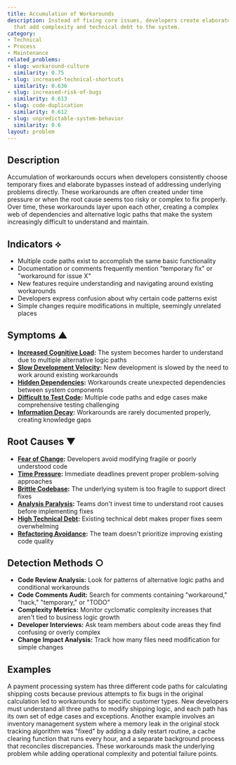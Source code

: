 ```yaml
---
title: Accumulation of Workarounds
description: Instead of fixing core issues, developers create elaborate workarounds
  that add complexity and technical debt to the system.
category:
- Technical
- Process
- Maintenance
related_problems:
- slug: workaround-culture
  similarity: 0.75
- slug: increased-technical-shortcuts
  similarity: 0.636
- slug: increased-risk-of-bugs
  similarity: 0.613
- slug: code-duplication
  similarity: 0.612
- slug: unpredictable-system-behavior
  similarity: 0.6
layout: problem
---
```


## Description

Accumulation of workarounds occurs when developers consistently choose temporary fixes and elaborate bypasses instead of addressing underlying problems directly. These workarounds are often created under time pressure or when the root cause seems too risky or complex to fix properly. Over time, these workarounds layer upon each other, creating a complex web of dependencies and alternative logic paths that make the system increasingly difficult to understand and maintain.

## Indicators ⟡

- Multiple code paths exist to accomplish the same basic functionality
- Documentation or comments frequently mention "temporary fix" or "workaround for issue X"
- New features require understanding and navigating around existing workarounds
- Developers express confusion about why certain code patterns exist
- Simple changes require modifications in multiple, seemingly unrelated places

## Symptoms ▲

- **[Increased Cognitive Load](increased-cognitive-load.md):** The system becomes harder to understand due to multiple alternative logic paths
- **[Slow Development Velocity](slow-development-velocity.md):** New development is slowed by the need to work around existing workarounds
- **[Hidden Dependencies](hidden-dependencies.md):** Workarounds create unexpected dependencies between system components
- **[Difficult to Test Code](difficult-to-test-code.md):** Multiple code paths and edge cases make comprehensive testing challenging
- **[Information Decay](information-decay.md):** Workarounds are rarely documented properly, creating knowledge gaps

## Root Causes ▼

- **[Fear of Change](fear-of-change.md):** Developers avoid modifying fragile or poorly understood code
- **[Time Pressure](time-pressure.md):** Immediate deadlines prevent proper problem-solving approaches
- **[Brittle Codebase](brittle-codebase.md):** The underlying system is too fragile to support direct fixes
- **[Analysis Paralysis](analysis-paralysis.md):** Teams don't invest time to understand root causes before implementing fixes
- **[High Technical Debt](high-technical-debt.md):** Existing technical debt makes proper fixes seem overwhelming
- **[Refactoring Avoidance](refactoring-avoidance.md):** The team doesn't prioritize improving existing code quality

## Detection Methods ○

- **Code Review Analysis:** Look for patterns of alternative logic paths and conditional workarounds
- **Code Comments Audit:** Search for comments containing "workaround," "hack," "temporary," or "TODO"
- **Complexity Metrics:** Monitor cyclomatic complexity increases that aren't tied to business logic growth
- **Developer Interviews:** Ask team members about code areas they find confusing or overly complex
- **Change Impact Analysis:** Track how many files need modification for simple changes

## Examples

A payment processing system has three different code paths for calculating shipping costs because previous attempts to fix bugs in the original calculation led to workarounds for specific customer types. New developers must understand all three paths to modify shipping logic, and each path has its own set of edge cases and exceptions. Another example involves an inventory management system where a memory leak in the original stock tracking algorithm was "fixed" by adding a daily restart routine, a cache clearing function that runs every hour, and a separate background process that reconciles discrepancies. These workarounds mask the underlying problem while adding operational complexity and potential failure points.